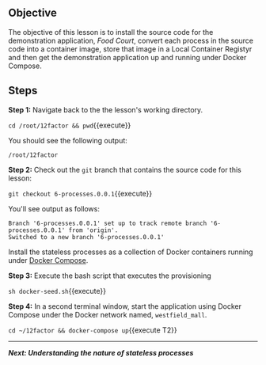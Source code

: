## Objective
The objective of this lesson is to install the source code for the demonstration application, *Food Court*, convert each process in the source code into a container image, store that image in a Local Container Registyr and then get the demonstration application up and running under Docker Compose.

## Steps

**Step 1:** Navigate back to the the lesson's working directory.

`cd /root/12factor && pwd`{{execute}}

You should see the following output:

`/root/12factor`

**Step 2:** Check out the `git` branch that contains the source code for this lesson:

`git checkout 6-processes.0.0.1`{{execute}}

You'll see output as follows:

```
Branch '6-processes.0.0.1' set up to track remote branch '6-processes.0.0.1' from 'origin'.
Switched to a new branch '6-processes.0.0.1'

```

Install the stateless processes as a collection of Docker containers running under [Docker Compose](https://docs.docker.com/compose/).

**Step 3:** Execute the bash script that executes the provisioning

`sh docker-seed.sh`{{execute}}

**Step 4:** In a second terminal window, start the application using Docker Compose under the Docker network named, `westfield_mall`.

`cd ~/12factor && docker-compose up`{{execute T2}}


---

***Next: Understanding the nature of stateless processes***